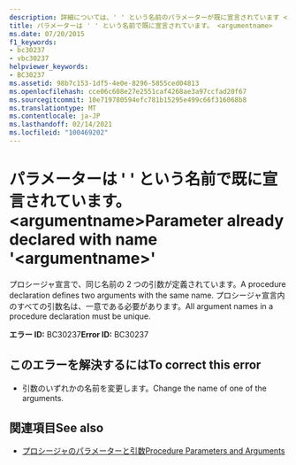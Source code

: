 ```yaml
---
description: 詳細については、' ' という名前のパラメーターが既に宣言されています <argumentname>
title: パラメーターは ' ' という名前で既に宣言されています。 <argumentname>
ms.date: 07/20/2015
f1_keywords:
- bc30237
- vbc30237
helpviewer_keywords:
- BC30237
ms.assetid: 98b7c153-1df5-4e0e-8296-5855ced04813
ms.openlocfilehash: cce06c608e27e2551caf4268ae3a97ccfad20f67
ms.sourcegitcommit: 10e719780594efc781b15295e499c66f316068b8
ms.translationtype: MT
ms.contentlocale: ja-JP
ms.lasthandoff: 02/14/2021
ms.locfileid: "100469202"
---
```

# <a name="parameter-already-declared-with-name-argumentname"></a><span data-ttu-id="484bc-103">パラメーターは ' ' という名前で既に宣言されています。 \<argumentname></span><span class="sxs-lookup"><span data-stu-id="484bc-103">Parameter already declared with name '\<argumentname>'</span></span>

<span data-ttu-id="484bc-104">プロシージャ宣言で、同じ名前の 2 つの引数が定義されています。</span><span class="sxs-lookup"><span data-stu-id="484bc-104">A procedure declaration defines two arguments with the same name.</span></span> <span data-ttu-id="484bc-105">プロシージャ宣言内のすべての引数名は、一意である必要があります。</span><span class="sxs-lookup"><span data-stu-id="484bc-105">All argument names in a procedure declaration must be unique.</span></span>  
  
 <span data-ttu-id="484bc-106">**エラー ID:** BC30237</span><span class="sxs-lookup"><span data-stu-id="484bc-106">**Error ID:** BC30237</span></span>  
  
## <a name="to-correct-this-error"></a><span data-ttu-id="484bc-107">このエラーを解決するには</span><span class="sxs-lookup"><span data-stu-id="484bc-107">To correct this error</span></span>  
  
- <span data-ttu-id="484bc-108">引数のいずれかの名前を変更します。</span><span class="sxs-lookup"><span data-stu-id="484bc-108">Change the name of one of the arguments.</span></span>  
  
## <a name="see-also"></a><span data-ttu-id="484bc-109">関連項目</span><span class="sxs-lookup"><span data-stu-id="484bc-109">See also</span></span>

- [<span data-ttu-id="484bc-110">プロシージャのパラメーターと引数</span><span class="sxs-lookup"><span data-stu-id="484bc-110">Procedure Parameters and Arguments</span></span>](../programming-guide/language-features/procedures/procedure-parameters-and-arguments.md)
